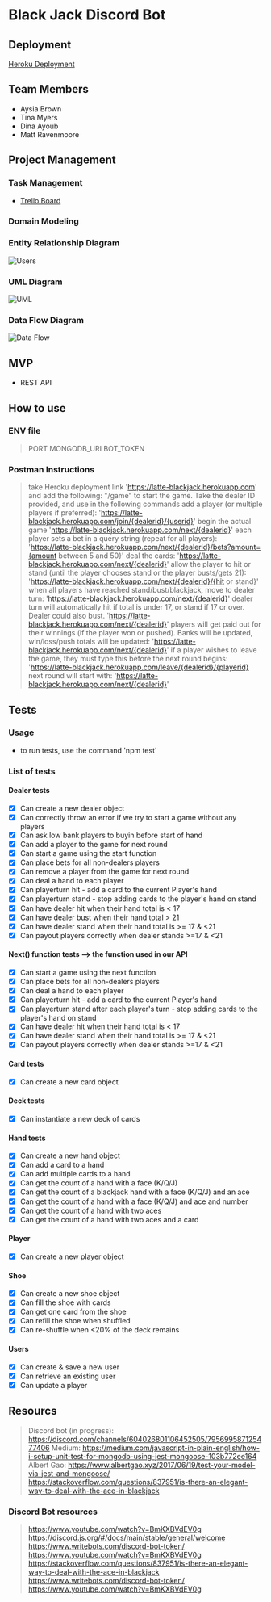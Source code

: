# Black Jack Discord Bot

## Deployment

[Heroku Deployment](https://latte-blackjack.herokuapp.com/)

## Team Members

* Aysia Brown
* Tina Myers
* Dina Ayoub
* Matt Ravenmoore

## Project Management

### Task Management

* [Trello Board](https://trello.com/b/bgJWAadZ/blackjack)

### Domain Modeling

### Entity Relationship Diagram

![Users](assets/erd.png)

### UML Diagram

![UML](assets/blackjack-uml.png)

### Data Flow Diagram

![Data Flow](assets/DataFlow401Midterm.png)

## MVP

* REST API

## How to use

### ENV file

> PORT
> MONGODB_URI
> BOT_TOKEN

### Postman Instructions

> take Heroku deployment link 'https://latte-blackjack.herokuapp.com' and add the following:
> "/game" to start the game. Take the dealer ID provided, and use in the following commands
> add a player (or multiple players if preferred): 'https://latte-blackjack.herokuapp.com/join/{dealerid}/{userid}'
> begin the actual game 'https://latte-blackjack.herokuapp.com/next/{dealerid}'
> each player sets a bet in a query string (repeat for all players): 'https://latte-blackjack.herokuapp.com/next/{dealerid}/bets?amount={amount between 5 and 50}'
> deal the cards: 'https://latte-blackjack.herokuapp.com/next/{dealerid}'
> allow the player to hit or stand (until the player chooses stand or the player busts/gets 21): 'https://latte-blackjack.herokuapp.com/next/{dealerid}/{hit or stand}'
> when all players have reached stand/bust/blackjack, move to dealer turn: 'https://latte-blackjack.herokuapp.com/next/{dealerid}'
> dealer turn will automatically hit if total is under 17, or stand if 17 or over. Dealer could also bust. 'https://latte-blackjack.herokuapp.com/next/{dealerid}'
> players will get paid out for their winnings (if the player won or pushed). Banks will be updated, win/loss/push totals will be updated: 'https://latte-blackjack.herokuapp.com/next/{dealerid}'
> if a player wishes to leave the game, they must type this before the next round begins: 'https://latte-blackjack.herokuapp.com/leave/{dealerid}/{playerid}
> next round will start with: 'https://latte-blackjack.herokuapp.com/next/{dealerid}'

## Tests

### Usage

* to run tests, use the command 'npm test'

### List of tests

#### Dealer tests

* [x] Can create a new dealer object
* [x] Can correctly throw an error if we try to start a game without any players
* [x] Can ask low bank players to buyin before start of hand
* [x] Can add a player to the game for next round
* [x] Can start a game using the start function
* [x] Can place bets for all non-dealers players
* [x] Can remove a player from the game for next round
* [x] Can deal a hand to each player
* [x] Can playerturn hit - add a card to the current Player\'s hand
* [x] Can playerturn stand - stop adding cards to the player\'s hand on stand
* [x] Can have dealer hit when their hand total is < 17
* [x] Can have dealer bust when their hand total > 21
* [x] Can have dealer stand when their hand total is >= 17 & <21
* [x] Can payout players correctly when dealer stands >=17 & <21

#### Next() function tests --> the function used in our API

* [x] Can start a game using the next function
* [x] Can place bets for all non-dealers players
* [x] Can deal a hand to each player
* [x] Can playerturn hit - add a card to the current Player\'s hand
* [x] Can playerturn stand after each player\'s turn - stop adding cards to the player\'s hand on stand
* [x] Can have dealer hit when their hand total is < 17
* [x] Can have dealer stand when their hand total is >= 17 & <21
* [x] Can payout players correctly when dealer stands >=17 & <21

#### Card tests

* [x] Can create a new card object

#### Deck tests

* [x] Can instantiate a new deck of cards

#### Hand tests

* [x] Can create a new hand object
* [x] Can add a card to a hand
* [x] Can add multiple cards to a hand
* [x] Can get the count of a hand with a face (K/Q/J)
* [x] Can get the count of a blackjack hand with a face (K/Q/J) and an ace
* [x] Can get the count of a hand with a face (K/Q/J) and ace and number
* [x] Can get the count of a hand with two aces
* [x] Can get the count of a hand with two aces and a card

#### Player

* [x] Can create a new player object

#### Shoe

* [x] Can create a new shoe object
* [x] Can fill the shoe with cards
* [x] Can get one card from the shoe
* [x] Can refill the shoe when shuffled
* [x] Can re-shuffle when <20% of the deck remains

#### Users

* [x] Can create & save a new user
* [x] Can retrieve an existing user
* [x] Can update a player

## Resourcs

> Discord bot (in progress): https://discord.com/channels/604026801106452505/795699587125477406
> Medium: https://medium.com/javascript-in-plain-english/how-i-setup-unit-test-for-mongodb-using-jest-mongoose-103b772ee164
> Albert Gao: https://www.albertgao.xyz/2017/06/19/test-your-model-via-jest-and-mongoose/
> https://stackoverflow.com/questions/837951/is-there-an-elegant-way-to-deal-with-the-ace-in-blackjack

### Discord Bot resources

> https://www.youtube.com/watch?v=BmKXBVdEV0g
> https://discord.js.org/#/docs/main/stable/general/welcome
> https://www.writebots.com/discord-bot-token/
> https://www.youtube.com/watch?v=BmKXBVdEV0g
> https://stackoverflow.com/questions/837951/is-there-an-elegant-way-to-deal-with-the-ace-in-blackjack
> https://www.writebots.com/discord-bot-token/
> https://www.youtube.com/watch?v=BmKXBVdEV0g
